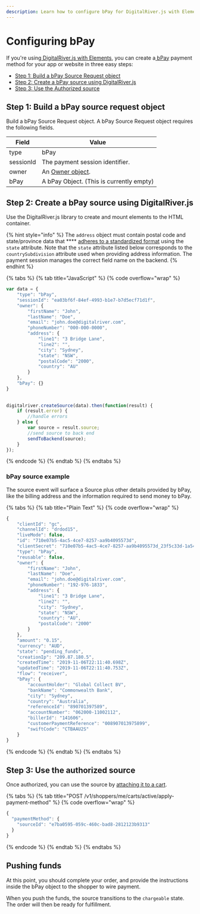 ```yaml
---
description: Learn how to configure bPay for DigitalRiver.js with Elements.
---
```


# Configuring bPay

If you're using[ DigitalRiver.js with Elements](../), you can create a[ bPay](../../../supported-payment-methods/bpay.md) payment method for your app or website in three easy steps:

* [Step 1: Build a bPay Source Request object](bpay.md#step-1-build-a-bpay-source-request-object)
* [Step 2: Create a bPay source using DigitalRiver.js](bpay.md#step-2-create-a-bpay-source-using-digitalriver-js)
* [Step 3: Use the Authorized source](bpay.md#step-3-use-the-authorized-source)

## Step 1: Build a bPay source request object

Build a bPay Source Request object. A bPay Source Request object requires the following fields.

| Field     | Value                                                      |
| --------- | ---------------------------------------------------------- |
| type      | bPay                                                       |
| sessionId | The payment session identifier.                            |
| owner     | An [Owner object](common-payment-objects.md#owner-object). |
| bPay      | A bPay Object. (This is currently empty)                   |

## Step 2: Create a bPay source using DigitalRiver.js

Use the DigitalRiver.js library to create and mount elements to the HTML container.

{% hint style="info" %}
The `address` object must contain postal code and state/province data that **** [adheres to a standardized format](../../../../cart/creating-or-updating-a-cart/providing-address-information.md) using the `state` attribute. Note that the `state` attribute listed below corresponds to the `countrySubdivision` attribute used when providing address information. The payment session manages the correct field name on the backend.
{% endhint %}

{% tabs %}
{% tab title="JavaScript" %}
{% code overflow="wrap" %}
```javascript
var data = {
    "type": "bPay",
    "sessionId": "ea03bf6f-84ef-4993-b1e7-b7d5ecf71d1f",
    "owner": {
        "firstName": "John",
        "lastName": "Doe",
        "email": "john.doe@digitalriver.com",
        "phoneNumber": "000-000-0000",
        "address": {
            "line1": "3 Bridge Lane",
            "line2": "",
            "city": "Sydney",
            "state": "NSW",
            "postalCode": "2000",
            "country": "AU"
        }
    },
    "bPay": {}
}
 
  
digitalriver.createSource(data).then(function(result) {
    if (result.error) {
        //handle errors
    } else {
        var source = result.source;
        //send source to back end
        sendToBackend(source);
    }
});
```
{% endcode %}
{% endtab %}
{% endtabs %}

### bPay source example

The source event will surface a Source plus other details provided by bPay, like the billing address and the information required to send money to bPay.

{% tabs %}
{% tab title="Plain Text" %}
{% code overflow="wrap" %}
```javascript
{
    "clientId": "gc",
    "channelId": "drdod15",
    "liveMode": false,
    "id": "710e07b5-4ac5-4ce7-8257-aa9b4095573d",
    "clientSecret": "710e07b5-4ac5-4ce7-8257-aa9b4095573d_23f5c33d-1a54-412d-9e4f-cd37dc424c8a",
    "type": "bPay",
    "reusable": false,
    "owner": {
        "firstName": "John",
        "lastName": "Doe",
        "email": "john.doe@digitalriver.com",
        "phoneNumber": "192-976-1833",
        "address": {
            "line1": "3 Bridge Lane",
            "line2": "",
            "city": "Sydney",
            "state": "NSW",
            "country": "AU",
            "postalCode": "2000"
        }
    },
    "amount": "0.15",
    "currency": "AUD",
    "state": "pending_funds",
    "creationIp": "209.87.180.5",
    "createdTime": "2019-11-06T22:11:40.698Z",
    "updatedTime": "2019-11-06T22:11:40.753Z",
    "flow": "receiver",
    "bPay": {
        "accountHolder": "Global Collect BV",
        "bankName": "Commonwealth Bank",
        "city": "Sydney",
        "country": "Australia",
        "referenceId": "890701397589",
        "accountNumber": "062000-11002112",
        "billerId": "141606",
        "customerPaymentReference": "008907013975899",
        "swiftCode": "CTBAAU2S"
    }
}
```
{% endcode %}
{% endtab %}
{% endtabs %}

## Step 3: Use the authorized source

Once authorized, you can use the source by [attaching it to a cart](../../../sources/#attaching-a-payment-method-to-an-order-or-cart).

{% tabs %}
{% tab title="POST /v1/shoppers/me/carts/active/apply-payment-method" %}
{% code overflow="wrap" %}
```javascript
{
  "paymentMethod": {
    "sourceId": "e7ba0595-059c-460c-bad8-2812123b9313"
  }
}
```
{% endcode %}
{% endtab %}
{% endtabs %}

## Pushing funds

At this point, you should complete your order, and provide the instructions inside the bPay object to the shopper to wire payment.

When you push the funds, the source transitions to the `chargeable` state. The order will then be ready for fulfillment.

